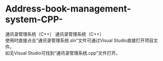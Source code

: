 # Address-book-management-system-CPP-
通讯录管理系统（C++）
通讯录管理系统（C++）
<br>
使用时直接点击“通讯录管理系统.sln”文件可通过Visual Studio直接打开项目文件。<br>
如无Visual Studio可找到“通讯录管理系统.cpp”文件打开。
